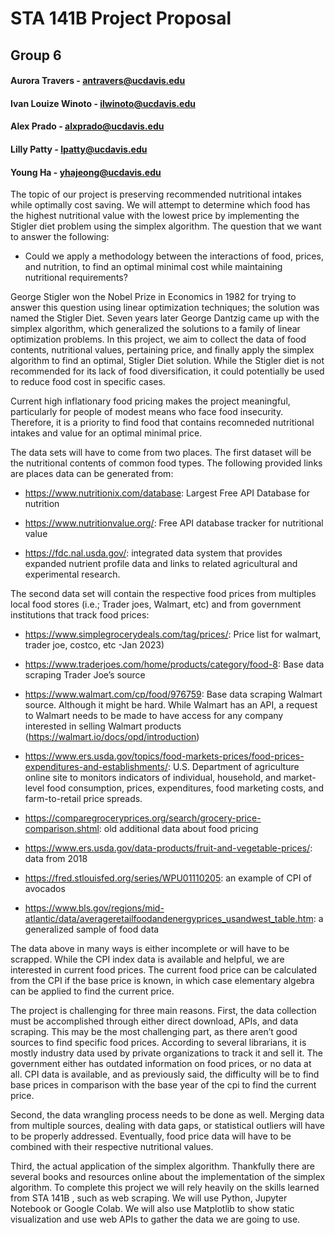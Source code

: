 # STA 141B Project Proposal
## Group 6
#### Aurora Travers  -  antravers@ucdavis.edu 
#### Ivan Louize Winoto - ilwinoto@ucdavis.edu 
#### Alex Prado - alxprado@ucdavis.edu 
#### Lilly Patty - lpatty@ucdavis.edu 
#### Young Ha - yhajeong@ucdavis.edu

The topic of our project is preserving recommended nutritional intakes while optimally cost saving. We will attempt to determine which food has the highest nutritional value with the lowest price by implementing the Stigler diet problem using the simplex algorithm. The question that we want to answer the following: 

* Could we apply a methodology between the interactions of food, prices, and nutrition, to find an optimal minimal cost while maintaining nutritional requirements?

George Stigler won the Nobel Prize in Economics in 1982 for trying to answer this question using linear optimization techniques; the solution was named the Stigler Diet. Seven years later George Dantzig came up with the simplex algorithm, which generalized the solutions to a family of linear optimization problems. In this project, we aim to collect the data of food contents, nutritional values, pertaining price, and finally apply the simplex algorithm to find an optimal, Stigler Diet solution. While the Stigler diet is not recommended for its lack of food diversification, it could potentially be used to reduce food cost in specific cases. 

Current high inflationary food pricing makes the project meaningful, particularly for people of modest means who face food insecurity. Therefore, it is a priority to find food that contains recomneded nutritional intakes and value for an optimal minimal price.

The data sets will have to come from two places. The first dataset will be the nutritional contents of common food types. The following provided links are places data can be generated from:

* https://www.nutritionix.com/database: Largest Free API Database for nutrition

* https://www.nutritionvalue.org/: Free API database tracker for nutritional value
 
* https://fdc.nal.usda.gov/: integrated data system that provides expanded nutrient profile data and links to related agricultural and experimental research.
 
The second data set will contain the respective food prices from multiples local food stores (i.e.; Trader joes, Walmart, etc) and from government institutions that track food prices:

* https://www.simplegrocerydeals.com/tag/prices/: Price list for walmart, trader joe, costco, etc -Jan 2023)

* https://www.traderjoes.com/home/products/category/food-8: Base data scraping Trader Joe’s source

* https://www.walmart.com/cp/food/976759: Base data scraping Walmart source. Although it might be hard. While Walmart has an API, a request to Walmart needs to be made to have access for any company interested in selling Walmart products (https://walmart.io/docs/opd/introduction)    

* https://www.ers.usda.gov/topics/food-markets-prices/food-prices-expenditures-and-establishments/: U.S. Department of agriculture online site to monitors indicators of individual, household, and market-level food consumption, prices, expenditures, food marketing costs, and farm-to-retail price spreads.

* https://comparegroceryprices.org/search/grocery-price-comparison.shtml: old additional data about food pricing

* https://www.ers.usda.gov/data-products/fruit-and-vegetable-prices/: data from 2018

* https://fred.stlouisfed.org/series/WPU01110205: an example of CPI of avocados

* https://www.bls.gov/regions/mid-atlantic/data/averageretailfoodandenergyprices_usandwest_table.htm: a generalized sample of food data

The data above in many ways is either incomplete or will have to be scrapped. While the CPI index data is available and helpful, we are interested in current food prices. The current food price can be calculated from the CPI if the base price is known, in which case elementary algebra can be applied to find the current price.

The project is challenging for three main reasons. First, the data collection must be accomplished through either direct download, APIs, and data scraping. This may be the most challenging part, as there aren’t good sources to find specific food prices. According to several librarians, it is mostly industry data used by private organizations to track it and sell it. The government either has outdated information on food prices, or no data at all. CPI data is available, and as previously said, the difficulty will be to find base prices in comparison with the base year of the cpi to find the current price.

Second, the data wrangling process needs to be done as well. Merging data from multiple sources, dealing with data gaps, or statistical outliers will have to be properly addressed. Eventually, food price data will have to be combined with their respective nutritional values.

Third, the actual application of the simplex algorithm. Thankfully there are several books and resources online about the implementation of the simplex algorithm. To complete this project we will rely heavily on the skills learned from STA 141B , such as web scraping. We will use Python, Jupyter Notebook or Google Colab. We will also use Matplotlib to show static visualization and use web APIs to gather the data we are going to use.
